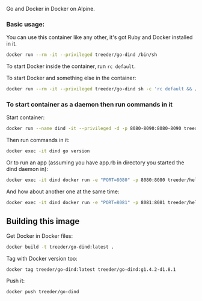 Go and Docker in Docker on Alpine.


### Basic usage:

You can use this container like any other, it's got Ruby and Docker installed in it.

```sh
docker run --rm -it --privileged treeder/go-dind /bin/sh
```

To start Docker inside the container, run `rc default`.

To start Docker and something else in the container:

```sh
docker run --rm -it --privileged treeder/go-dind sh -c 'rc default && /bin/sh'
```

### To start container as a daemon then run commands in it

Start container:

```sh
docker run --name dind -it --privileged -d -p 8080-8090:8080-8090 treeder/go-dind
```

Then run commands in it:

```sh
docker exec -it dind go version
```

Or to run an app (assuming you have app.rb in directory you started the dind daemon in):

```sh
docker exec -it dind docker run -e "PORT=8080" -p 8080:8080 treeder/hello.go
```

And how about another one at the same time:

```sh
docker exec -it dind docker run -e "PORT=8081" -p 8081:8081 treeder/hello.go
```

## Building this image

Get Docker in Docker files:

```sh
docker build -t treeder/go-dind:latest .
```

Tag with Docker version too:

```sh
docker tag treeder/go-dind:latest treeder/go-dind:g1.4.2-d1.8.1
```

Push it:

```sh
docker push treeder/go-dind
```
